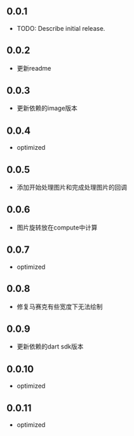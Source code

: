 ## 0.0.1

* TODO: Describe initial release.
  
## 0.0.2

* 更新readme
  
## 0.0.3

* 更新依赖的image版本
  
## 0.0.4

* optimized
  
## 0.0.5

* 添加开始处理图片和完成处理图片的回调
  
## 0.0.6

* 图片旋转放在compute中计算
  
## 0.0.7

* optimized
  
## 0.0.8

* 修复马赛克有些宽度下无法绘制
  
## 0.0.9

* 更新依赖的dart sdk版本
  
## 0.0.10

* optimized
  
## 0.0.11

* optimized
